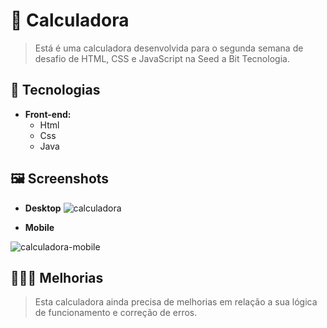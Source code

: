 # 🧮 Calculadora

> Está é uma calculadora desenvolvida para o segunda semana de desafio de HTML, CSS e JavaScript na Seed a Bit Tecnologia.

## 🔧 Tecnologias
- **Front-end:**
    -   Html
    - Css
    - Java

## 🖼️ Screenshots
- **Desktop**
![calculadora](https://github.com/Grazifelix/seed-a-bit-desafios/assets/63428197/07567d7d-19ff-4cf6-b810-0440c334ea2e)

- **Mobile**

![calculadora-mobile](https://github.com/Grazifelix/seed-a-bit-desafios/assets/63428197/9a22fc34-7445-467a-b6d0-5a749a20d0d7)


## 👩🏾‍🔧 Melhorias 
> Esta calculadora ainda precisa de melhorias em relação a sua lógica de funcionamento e correção de erros.
